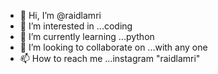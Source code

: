 - 👋 Hi, I’m @raidlamri
- 👀 I’m interested in ...coding
- 🌱 I’m currently learning ...python 
- 💞️ I’m looking to collaborate on ...with any one
- 📫 How to reach me ...instagram "raidlamri"

<!---
raidlamri/raidlamri is a ✨ special ✨ repository because its `README.md` (this file) appears on your GitHub profile.
You can click the Preview link to take a look at your changes.
--->
